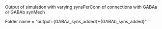 Output of simulation with varying synsPerConn of connections with GABAa or GABAb synMech

Folder name = "output+{GABAa_syns_added}+{GABAb_syns_added}"

